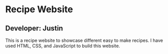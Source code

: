 # Recipe Website
## Developer: Justin

This is a recipe website to showcase different easy to make recipes.
I have used HTML, CSS, and JavaScript to build this website.
